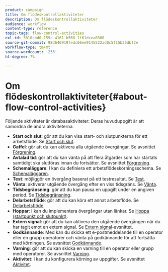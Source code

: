 ```yaml
---
product: campaign
title: Om flödeskontrollaktiviteter
description: Om flödeskontrollaktiviteter
audience: workflow
content-type: reference
topic-tags: flow-control-activities
exl-id: 3810cbd0-159c-4161-b568-1f61dcea0300
source-git-commit: 98d646919fedc66ee9145522ad0c5f15b25dbf2e
workflow-type: tm+mt
source-wordcount: '233'
ht-degree: 7%

---
```


# Om flödeskontrollaktiviteter{#about-flow-control-activities}

Följande aktiviteter är databasaktiviteter: Deras huvuduppgift är att samordna de andra aktiviteterna.

* **Start och slut**: gör att du kan visa start- och slutpunkterna för ett arbetsflöde. Se [Start och slut](../../workflow/using/start-and-end.md).
* **Gaffel**: gör att du kan aktivera alla utgående övergångar. Se avsnittet [Förgrening](../../workflow/using/fork.md).
* **Avtalad tid**: gör att du kan vänta på att flera åtgärder som har startats samtidigt ska slutföras innan du fortsätter. Se avsnittet [Förgrening](../../workflow/using/fork.md).
* **Schemaläggare**: I kan du definiera ett arbetsflödeskörningsschema. Se [Schemaläggaren](../../workflow/using/scheduler.md).
* **Test**: möjliggör en övergång baserat på ett testresultat. Se [Test](../../workflow/using/test.md).
* **Vänta**: aktiverar utgående övergång efter en viss tidsgräns. Se [Vänta](../../workflow/using/wait.md).
* **Tidsbegränsning**: gör att du kan pausa en uppgift under en angiven period. Se [Tidsbegränsning](../../workflow/using/time-constraint.md).
* **Delarbetsflöde**: gör att du kan köra ett annat arbetsflöde. Se [Delarbetsflöde](../../workflow/using/sub-workflow.md).
* **Hoppar**: I kan du implementera övergångar utan länkar. Se [Hoppa (startpunkt och slutpunkt)](../../workflow/using/jump--start-point-and-end-point-.md).
* **Extern signal**: gör att du kan aktivera den utgående övergången när du har tagit emot en extern signal. Se [Extern signal](../../workflow/using/external-signal.md)-avsnittet.
* **Godkännande**: Med kan du skicka ett e-postmeddelande till en operator eller en grupp operatorer och vänta på godkännande för att fortsätta med körningen. Se avsnittet [Godkännande](../../workflow/using/approval.md).
* **Varning**: gör att du kan skicka en varning till en operator eller grupp med operatorer. Se avsnittet [Varning](../../workflow/using/alert.md).
* **Aktivitet**: I kan du konfigurera körning av uppgifter. Se avsnittet [Aktivitet](../../workflow/using/task.md).
